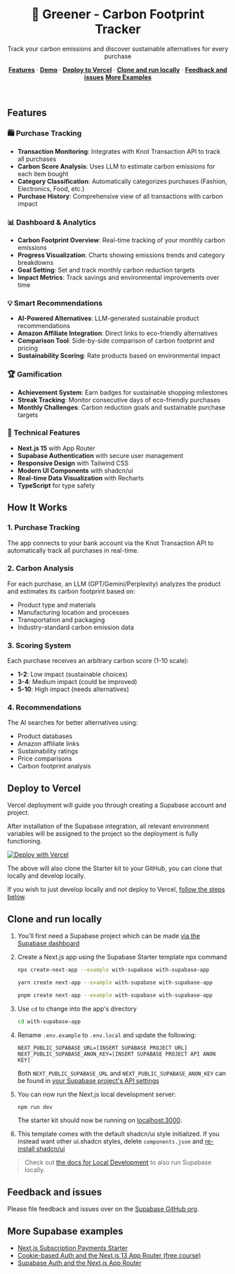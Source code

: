 <h1 align="center">🌱 Greener - Carbon Footprint Tracker</h1>

<p align="center">
 Track your carbon emissions and discover sustainable alternatives for every purchase
</p>

<p align="center">
  <a href="#features"><strong>Features</strong></a> ·
  <a href="#demo"><strong>Demo</strong></a> ·
  <a href="#deploy-to-vercel"><strong>Deploy to Vercel</strong></a> ·
  <a href="#clone-and-run-locally"><strong>Clone and run locally</strong></a> ·
  <a href="#feedback-and-issues"><strong>Feedback and issues</strong></a>
  <a href="#more-supabase-examples"><strong>More Examples</strong></a>
</p>
<br/>

## Features

### 🛍️ Purchase Tracking

- **Transaction Monitoring**: Integrates with Knot Transaction API to track all purchases
- **Carbon Score Analysis**: Uses LLM to estimate carbon emissions for each item bought
- **Category Classification**: Automatically categorizes purchases (Fashion, Electronics, Food, etc.)
- **Purchase History**: Comprehensive view of all transactions with carbon impact

### 📊 Dashboard & Analytics

- **Carbon Footprint Overview**: Real-time tracking of your monthly carbon emissions
- **Progress Visualization**: Charts showing emissions trends and category breakdowns
- **Goal Setting**: Set and track monthly carbon reduction targets
- **Impact Metrics**: Track savings and environmental improvements over time

### 💡 Smart Recommendations

- **AI-Powered Alternatives**: LLM-generated sustainable product recommendations
- **Amazon Affiliate Integration**: Direct links to eco-friendly alternatives
- **Comparison Tool**: Side-by-side comparison of carbon footprint and pricing
- **Sustainability Scoring**: Rate products based on environmental impact

### 🏆 Gamification

- **Achievement System**: Earn badges for sustainable shopping milestones
- **Streak Tracking**: Monitor consecutive days of eco-friendly purchases
- **Monthly Challenges**: Carbon reduction goals and sustainable purchase targets

### 🔧 Technical Features

- **Next.js 15** with App Router
- **Supabase Authentication** with secure user management
- **Responsive Design** with Tailwind CSS
- **Modern UI Components** with shadcn/ui
- **Real-time Data Visualization** with Recharts
- **TypeScript** for type safety

## How It Works

### 1. Purchase Tracking

The app connects to your bank account via the Knot Transaction API to automatically track all purchases in real-time.

### 2. Carbon Analysis

For each purchase, an LLM (GPT/Gemini/Perplexity) analyzes the product and estimates its carbon footprint based on:

- Product type and materials
- Manufacturing location and processes
- Transportation and packaging
- Industry-standard carbon emission data

### 3. Scoring System

Each purchase receives an arbitrary carbon score (1-10 scale):

- **1-2**: Low impact (sustainable choices)
- **3-4**: Medium impact (could be improved)
- **5-10**: High impact (needs alternatives)

### 4. Recommendations

The AI searches for better alternatives using:

- Product databases
- Amazon affiliate links
- Sustainability ratings
- Price comparisons
- Carbon footprint analysis

## Deploy to Vercel

Vercel deployment will guide you through creating a Supabase account and project.

After installation of the Supabase integration, all relevant environment variables will be assigned to the project so the deployment is fully functioning.

[![Deploy with Vercel](https://vercel.com/button)](https://vercel.com/new/clone?repository-url=https%3A%2F%2Fgithub.com%2Fvercel%2Fnext.js%2Ftree%2Fcanary%2Fexamples%2Fwith-supabase&project-name=nextjs-with-supabase&repository-name=nextjs-with-supabase&demo-title=nextjs-with-supabase&demo-description=This+starter+configures+Supabase+Auth+to+use+cookies%2C+making+the+user%27s+session+available+throughout+the+entire+Next.js+app+-+Client+Components%2C+Server+Components%2C+Route+Handlers%2C+Server+Actions+and+Middleware.&demo-url=https%3A%2F%2Fdemo-nextjs-with-supabase.vercel.app%2F&external-id=https%3A%2F%2Fgithub.com%2Fvercel%2Fnext.js%2Ftree%2Fcanary%2Fexamples%2Fwith-supabase&demo-image=https%3A%2F%2Fdemo-nextjs-with-supabase.vercel.app%2Fopengraph-image.png)

The above will also clone the Starter kit to your GitHub, you can clone that locally and develop locally.

If you wish to just develop locally and not deploy to Vercel, [follow the steps below](#clone-and-run-locally).

## Clone and run locally

1. You'll first need a Supabase project which can be made [via the Supabase dashboard](https://database.new)

2. Create a Next.js app using the Supabase Starter template npx command

   ```bash
   npx create-next-app --example with-supabase with-supabase-app
   ```

   ```bash
   yarn create next-app --example with-supabase with-supabase-app
   ```

   ```bash
   pnpm create next-app --example with-supabase with-supabase-app
   ```

3. Use `cd` to change into the app's directory

   ```bash
   cd with-supabase-app
   ```

4. Rename `.env.example` to `.env.local` and update the following:

   ```
   NEXT_PUBLIC_SUPABASE_URL=[INSERT SUPABASE PROJECT URL]
   NEXT_PUBLIC_SUPABASE_ANON_KEY=[INSERT SUPABASE PROJECT API ANON KEY]
   ```

   Both `NEXT_PUBLIC_SUPABASE_URL` and `NEXT_PUBLIC_SUPABASE_ANON_KEY` can be found in [your Supabase project's API settings](https://supabase.com/dashboard/project/_?showConnect=true)

5. You can now run the Next.js local development server:

   ```bash
   npm run dev
   ```

   The starter kit should now be running on [localhost:3000](http://localhost:3000/).

6. This template comes with the default shadcn/ui style initialized. If you instead want other ui.shadcn styles, delete `components.json` and [re-install shadcn/ui](https://ui.shadcn.com/docs/installation/next)

> Check out [the docs for Local Development](https://supabase.com/docs/guides/getting-started/local-development) to also run Supabase locally.

## Feedback and issues

Please file feedback and issues over on the [Supabase GitHub org](https://github.com/supabase/supabase/issues/new/choose).

## More Supabase examples

- [Next.js Subscription Payments Starter](https://github.com/vercel/nextjs-subscription-payments)
- [Cookie-based Auth and the Next.js 13 App Router (free course)](https://youtube.com/playlist?list=PL5S4mPUpp4OtMhpnp93EFSo42iQ40XjbF)
- [Supabase Auth and the Next.js App Router](https://github.com/supabase/supabase/tree/master/examples/auth/nextjs)
